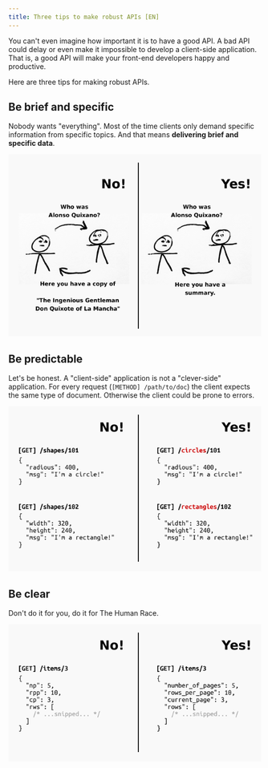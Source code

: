 ```yaml
---
title: Three tips to make robust APIs [EN]
---
```


You can't even imagine how important it is to have a good API. A bad API could delay or even make it impossible to develop a client-side application. That is, a good API will make your front-end developers happy and productive.

Here are three tips for making robust APIs.

## Be brief and specific

Nobody wants "everything". Most of the time clients only demand specific information from specific topics. And that means **delivering brief and specific data**.

![Sample 1](/assets/images/posts/2020-02-19-three-tips-to-make-robust-apis/be-brief.png)

## Be predictable

Let's be honest. A "client-side" application is not a "clever-side" application. For every request (`[METHOD] /path/to/doc`) the client expects the same type of document. Otherwise the client could be prone to errors.

![Sample 2](/assets/images/posts/2020-02-19-three-tips-to-make-robust-apis/be-predictable.png)

## Be clear

Don't do it for you, do it for The Human Race.

![Sample 3](/assets/images/posts/2020-02-19-three-tips-to-make-robust-apis/be-clear.png)
